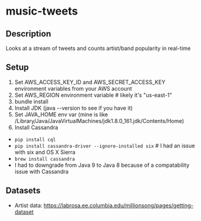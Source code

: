 # music-tweets

## Description
Looks at a stream of tweets and counts artist/band popularity in real-time

## Setup
1. Set AWS_ACCESS_KEY_ID and AWS_SECRET_ACCESS_KEY environment variables from your AWS account
2. Set AWS_REGION environment variable # likely it's "us-east-1"
3. bundle install
4. Install JDK (java --version to see if you have it)
5. Set JAVA_HOME env var (mine is like /Library/Java/JavaVirtualMachines/jdk1.8.0_161.jdk/Contents/Home) 
6. Install Cassandra
  - `pip install cql`
  - `pip install cassandra-driver --ignore-installed six` # I had an issue with six and OS X Sierra
  - `brew install cassandra`
  - I had to downgrade from Java 9 to Java 8 because of a compatability issue with Cassandra

## Datasets
- Artist data: https://labrosa.ee.columbia.edu/millionsong/pages/getting-dataset
